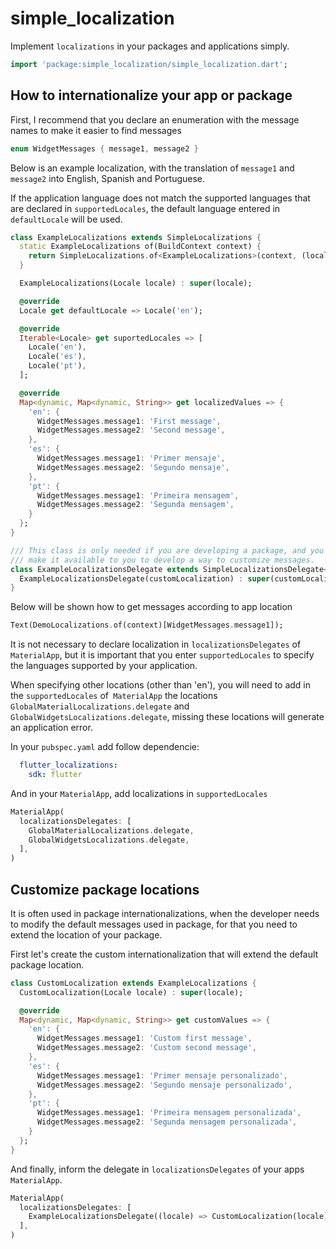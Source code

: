 # simple_localization

Implement `localizations` in your packages and applications simply.

```dart
import 'package:simple_localization/simple_localization.dart';
```

## How to internationalize your app or package

First, I recommend that you declare an enumeration with the message names to make it easier to find messages

```dart
enum WidgetMessages { message1, message2 }
```

Below is an example localization, with the translation of `message1` and` message2` into English, Spanish and Portuguese.

If the application language does not match the supported languages that are declared in `supportedLocales`, the default language entered in` defaultLocale` will be used.

```dart
class ExampleLocalizations extends SimpleLocalizations {
  static ExampleLocalizations of(BuildContext context) {
    return SimpleLocalizations.of<ExampleLocalizations>(context, (locale) => ExampleLocalizations(locale));
  }

  ExampleLocalizations(Locale locale) : super(locale);

  @override
  Locale get defaultLocale => Locale('en');

  @override
  Iterable<Locale> get suportedLocales => [
    Locale('en'),
    Locale('es'),
    Locale('pt'),
  ];

  @override
  Map<dynamic, Map<dynamic, String>> get localizedValues => {
    'en': {
      WidgetMessages.message1: 'First message',
      WidgetMessages.message2: 'Second message',
    },
    'es': {
      WidgetMessages.message1: 'Primer mensaje',
      WidgetMessages.message2: 'Segundo mensaje',
    },
    'pt': {
      WidgetMessages.message1: 'Primeira mensagem',
      WidgetMessages.message2: 'Segunda mensagem',
    }
  };
}

/// This class is only needed if you are developing a package, and you want to
/// make it available to you to develop a way to customize messages.
class ExampleLocalizationsDelegate extends SimpleLocalizationsDelegate<ExampleLocalizations> {
  ExampleLocalizationsDelegate(customLocalization) : super(customLocalization);
}

```

Below will be shown how to get messages according to app location

```dart
Text(DemoLocalizations.of(context)[WidgetMessages.message1]);
```

It is not necessary to declare localization in `localizationsDelegates` of `MaterialApp`, but it is important that you enter `supportedLocales` to specify the languages supported by your application.

When specifying other locations (other than 'en'), you will need to add in the `supportedLocales` of` MaterialApp` the locations `GlobalMaterialLocalizations.delegate` and` GlobalWidgetsLocalizations.delegate`, missing these locations will generate an application error.

In your `pubspec.yaml` add follow dependencie:

```yaml
  flutter_localizations:
    sdk: flutter
```

And in your `MaterialApp`, add localizations in `supportedLocales`

```dart
MaterialApp(
  localizationsDelegates: [
    GlobalMaterialLocalizations.delegate,
    GlobalWidgetsLocalizations.delegate,
  ],
)
```

## Customize package locations

It is often used in package internationalizations, when the developer needs to modify the default messages used in package, for that you need to extend the location of your package.

First let's create the custom internationalization that will extend the default package location.

```dart
class CustomLocalization extends ExampleLocalizations {
  CustomLocalization(Locale locale) : super(locale);

  @override
  Map<dynamic, Map<dynamic, String>> get customValues => {
    'en': {
      WidgetMessages.message1: 'Custom first message',
      WidgetMessages.message2: 'Custom second message',
    },
    'es': {
      WidgetMessages.message1: 'Primer mensaje personalizado',
      WidgetMessages.message2: 'Segundo mensaje personalizado',
    },
    'pt': {
      WidgetMessages.message1: 'Primeira mensagem personalizada',
      WidgetMessages.message2: 'Segunda mensagem personalizada',
    }
  };
}
```

And finally, inform the delegate in `localizationsDelegates` of your apps `MaterialApp`.

```dart
MaterialApp(
  localizationsDelegates: [
    ExampleLocalizationsDelegate((locale) => CustomLocalization(locale)),
  ],
)
```
